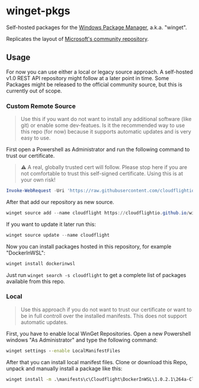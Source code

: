 # winget-pkgs

Self-hosted packages for the [Windows Package Manager](https://github.com/microsoft/winget-cli), a.k.a. "winget".

Replicates the layout of [Microsoft's community repository](https://github.com/microsoft/winget-pkgs/).

## Usage

For now you can use either a local or legacy source approach. A self-hosted v1.0 REST API repository might follow at a later point in time. Some Packages might be released to the official community source, but this is currently out of scope.

### Custom Remote Source

> Use this if you want do not want to install any additional software (like git) or enable some dev-featues. Is it the recommended way to use this repo (for now) because it supports automatic updates and is very easy to use. 

First open a Powershell as Administrator and run the following command to trust our certificate. 

> :warning: A real, globally trusted cert will follow. Please stop here if you are not comfortable to trust this self-signed certificate. Using this is at your own risk!

```powershell
Invoke-WebRequest -Uri 'https://raw.githubusercontent.com/cloudflightio/winget-pkgs/main/cloudflight-code-signing-test.cer' -OutFile $env:temp\cloudflight-code-signing-test.cer; Import-Certificate -FilePath $env:temp\cloudflight-code-signing-test.cer  -CertStoreLocation 'Cert:\LocalMachine\Root' -Verbose
```

After that add our repository as new source.

```powershell
winget source add --name cloudflight https://cloudflightio.github.io/winget-pkgs
```

If you want to update it later run this:

```powershell
winget source update --name cloudflight
```

Now you can install packages hosted in this repository, for example "DockerInWSL":

```powershell
winget install dockerinwsl
```

Just run `winget search -s cloudflight` to get a complete list of packages available from this repo.

### Local

> Use this approach if you do not want to trust our certificate or want to be in full controll over the installed manifests. This does not support automatic updates.

First, you have to enable local WinGet Repositories. Open a new Powershell windows "As Administrator" and type the following command:

```bat
winget settings --enable LocalManifestFiles
``` 

After that you can install local manifest files. Clone or download this Repo, unpack and manually install a package like this:

```bat
winget install -m .\manifests\c\Cloudflight\DockerInWSL\1.0.2.1\264a-Cloudflight.DockerInWSL.yaml
```
